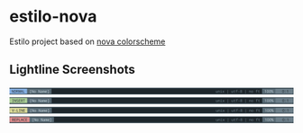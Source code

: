 # estilo-nova
Estilo project based on [nova colorscheme](https://github.com/trevordmiller/nova-colors)

## Lightline Screenshots
![Normal Mode](./screenshots/Normal.png)
![Insert Mode](./screenshots/Insert.png)
![Visual Mode](./screenshots/Visual.png)
![Replace Mode](./screenshots/Replace.png)